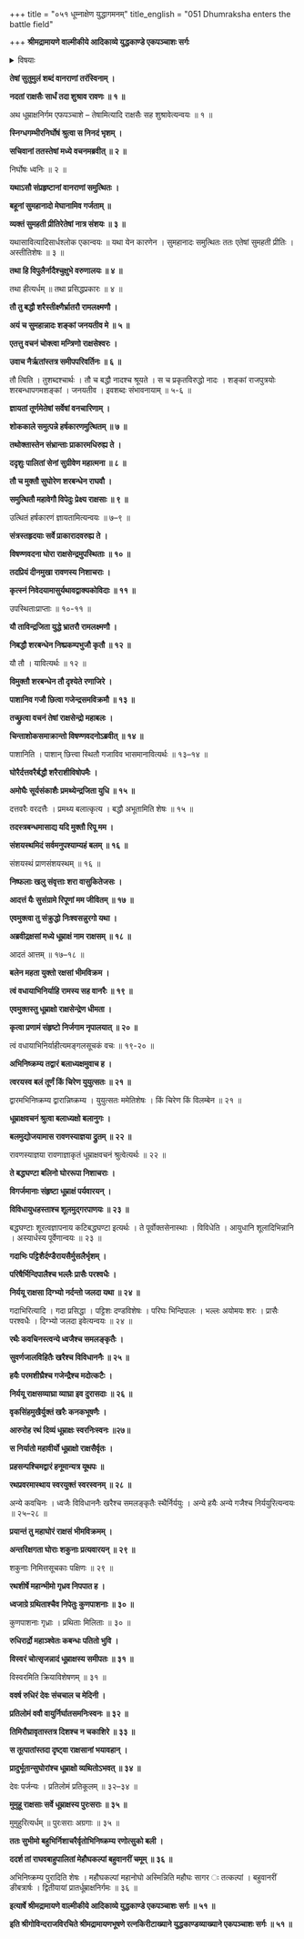 +++
title = "०५१ धूम्नाक्षेण युद्धागमनम्"
title_english = "051 Dhumraksha enters the battle field"

+++
**श्रीमद्रामायणे वाल्मीकीये आदिकाव्ये युद्धकाण्डे एकपञ्चाशः सर्गः**


<details><summary>विषयाः</summary>

वानराणांविषादसमयेतदीयहर्षोद्धोषश्रवणविषण्णेनरावणेन राक्षसान्प्रति तद्धर्षकारणा -वगमचोदना ॥ १ ॥ राक्षसै रणाङ्गणमेत्यतदवगमेन रावणंप्रति राघवयोर्नागास्त्रविमोक्षणस्य तत्कारणत्वनिवेदनम् ॥ २ ॥ धूम्राक्षेण रावणचोदनया राक्षसैस्सहपश्चिमद्वारगमनम् ॥ ३ ॥

</details>


**तेषां सुतुमुलं शब्दं वानराणां तरंस्विनाम् ।**

**नदतां राक्षसैः सार्धं तदा शुश्राव रावणः ॥ १ ॥**

अथ धूम्राक्षनिर्गम एफपञ्चाशे – तेषामित्यादि राक्षसैः सह शुश्रावेत्यन्वयः ॥ १ ॥





**स्निग्धगम्भीरनिर्घोषं श्रुत्वा स निनदं भृशम् ।**

**सचिवानां ततस्तेषां मध्ये वचनमब्रवीत् ॥ २ ॥**

निर्घोषः ध्वनिः ॥ २ ॥



**यथाऽसौ संप्रहृष्टानां वानराणां समुत्थितः ।**

**बहूनां सुमहानादो मेघानामिव गर्जताम् ॥**

**व्यक्तं सुमहती प्रीतिरेतेषां नात्र संशयः ॥ ३ ॥**

यथासावित्यादिसार्धश्लोक एकान्वयः ॥ यथा येन कारणेन । सुमहानादः समुत्थितः ततः एतेषां सुमहती प्रीतिः । अस्तीतिशेषः ॥ ३ ॥



**तथा हि विपुलैर्नादैश्चुक्षुभे वरुणालयः ॥ ४ ॥**

तथा हीत्यर्धम् ॥ तथा प्रसिद्धप्रकारः ॥ ४ ॥



**तौ तु बद्धौ शरैस्तीक्ष्णैर्भ्रातरौ रामलक्ष्मणौ ।**

**अयं च सुमहान्नादः शङ्कां जनयतीव मे ॥ ५ ॥**

**एतत्तु वचनं चोक्त्वा मन्त्रिणो राक्षसेश्वरः ।**

**उवाच नैर्ऋतांस्तत्र समीपपरिवर्तिनः ॥ ६ ॥**

तौ त्विति । तुशब्दश्चार्थः । तौ च बद्धौ नादश्च श्रूयते । स च प्रकृतविरुद्धो नादः । शङ्कां राजपुत्रयोः शरबन्धापगमशङ्कां । जनयतीव । इवशब्दः संभावनायाम् ॥ ५-६ ॥



**ज्ञायतां तूर्णमेतेषां सर्वेषां वनचारिणाम् ।**

**शोककाले समुत्पन्ने हर्षकारणमुत्थितम् ॥ ७ ॥**

**तथोक्तास्तेन संभ्रान्ताः प्राकारमधिरुह्य ते ।**

**ददृशुः पालितां सेनां सुग्रीवेण महात्मना ॥ ८ ॥**

**तौ च मुक्तौ सुघोरेण शरबन्धेन राघवौ ।**

**समुत्थितौ महावेगौ विपेदुः प्रेक्ष्य राक्षसाः ॥ ९ ॥**

उत्थितं हर्षकारणं ज्ञायतामित्यन्वयः ॥ ७–९ ॥



**संत्रस्तहृदयाः सर्वे प्राकारादवरुह्य ते ।**

**विषण्णवदना घोरा राक्षसेन्द्रमुपस्थिताः ॥ १० ॥**

**तदप्रियं दीनमुखा रावणस्य निशाचराः ।**

**कृत्स्नं निवेदयामासुर्यथावद्वाक्यकोविदाः ॥ ११ ॥**

उपस्थिताःप्राप्ताः ॥ १०-११ ॥



**यौ ताविन्द्रजिता युद्धे भ्रातरौ रामलक्ष्मणौ ।**

**निबद्धौ शरबन्धेन निष्प्रकम्पभुजौ कृतौ ॥ १२ ॥**

यौ तौ । यावित्यर्थः ॥ १२ ॥



**विमुक्तौ शरबन्धेन तौ दृश्येते रणाजिरे ।**

**पाशानिव गजौ छित्वा गजेन्द्रसमविक्रमौ ॥ १३ ॥**

**तच्छ्रुत्वा वचनं तेषां राक्षसेन्द्रो महाबलः ।**

**चिन्ताशोकसमाक्रान्तो विषण्णवदनोऽब्रवीत् ॥ १४ ॥**

पाशानिति । पाशान् छित्त्वा स्थितौ गजाविव भासमानावित्यर्थः ॥ १३–१४ ॥



**घोरैर्दत्तवरैर्बद्धौ शरैराशीविषोपमैः ।**

**अमोघैः सूर्यसंकाशैः प्रमथ्येन्द्रजिता युधि ॥ १५ ॥**

दत्तवरैः वरदत्तैः । प्रमथ्य बलात्कृत्य । बद्धौ अभूतामिति शेषः ॥ १५ ॥



**तदस्त्रबन्धमासाद्य यदि मुक्तौ रिपू मम ।**

**संशयस्थमिदं सर्वमनुपश्याम्यहं बलम् ॥ १६ ॥**

संशयस्थं प्राणसंशयस्थम् ॥ १६ ॥



**निष्फलाः खलु संवृत्ताः शरा वासुकितेजसः ।**

**आदत्तं यैः सुसंग्रामे रिपूणां मम जीवितम् ॥ १७ ॥**

**एवमुक्त्वा तु संक्रुद्धो निःश्वसन्नुरगो यथा ।**

**अब्रवीद्रक्षसां मध्ये धूम्राक्षं नाम राक्षसम् ॥ १८ ॥**

आदतं आत्तम् ॥ १७–१८ ॥



**बलेन महता युक्तो रक्षसां भीमविक्रम ।**

**त्वं वधायाभिनिर्याहि रामस्य सह वानरैः ॥ १९ ॥**

**एवमुक्तस्तु धूम्राक्षो राक्षसेन्द्रेण धीमता ।**

**कृत्वा प्रणामं संहृष्टो निर्जगाम नृपालयात् ॥ २० ॥**

त्वं वधायाभिनिर्याहीत्यमङ्गलसूचकं वचः ॥ १९-२० ॥



**अभिनिष्क्रम्य तद्वारं बलाध्यक्षमुवाच ह ।**

**त्वरयस्व बलं तूर्णं किं चिरेण युयुत्सतः ॥ २१ ॥**

द्वारमभिनिष्क्रम्य द्वारान्निष्क्रम्य । युयुत्सतः ममेतिशेषः । किं चिरेण किं विलम्बेन ॥ २१ ॥



**धूम्राक्षवचनं श्रुत्वा बलाध्यक्षो बलानुगः ।**

**बलमुद्योजयामास रावणस्याज्ञया द्रुतम् ॥ २२ ॥**

रावणस्याज्ञया रावणाज्ञाकृतं धूम्राक्षवचनं श्रुत्वेत्यर्थः ॥ २२ ॥



**ते बद्धघण्टा बलिनो घोररूपा निशाचराः ।**

**विगर्जमानाः संहृष्टा धूम्राक्षं पर्यवारयन् ।**

**विविधायुधहस्ताश्च शूलमुद्गरपाणयः ॥ २३ ॥**

बद्धघण्टाः शूरत्वज्ञापनाय कटिबद्धघण्टा इत्यर्थः । ते पूर्वोक्तसेनास्थाः । विविधेति । आयुधानि शूलादिभिन्नानि । अस्यार्धस्य पूर्वेणान्वयः ॥ २३ ॥

**गदाभिः पट्टिशैर्दण्डैरायसैर्मुसलैर्भृशम् ।**

**परिषैर्भिन्दिपालैश्च भल्लैः प्रासैः परश्वधैः ।**

**निर्ययू राक्षसा दिग्भ्यो नर्दन्तो जलदा यथा ॥ २४ ॥**

गदाभिरित्यादि । गदा प्रसिद्धा । पट्टिशः दण्डविशेषः । परिघः भिन्दिपालः । भल्लः अयोमयः शरः । प्रासैः परश्वधैः । दिग्भ्यो जलदा इवेत्यन्वयः ॥ २४ ॥



**रथैः कवचिनस्त्वन्ये ध्वजैश्च समलङ्कृतैः ।**

**सुवर्णजालविहितैः खरैश्च विविधाननैः ॥ २५ ॥**

**हयैः परमशीघ्रैश्च गजेन्द्रैश्च मदोत्कटैः ।**

**निर्ययू राक्षसव्याघ्रा व्याघ्रा इव दुरासदाः ॥ २६ ॥**

**वृकसिंहमुखैर्युक्तं खरैः कनकभूषणैः ।**

**आरुरोह रथं दिव्यं धूम्राक्षः स्वरनिःस्वनः ॥२७॥**

**स निर्यातो महावीर्यो धूम्राक्षो राक्षसैर्वृतः ।**

**प्रहसन्पश्चिमद्वारं हनूमान्यत्र यूथपः ॥**

**रथप्रवरमास्थाय स्वरयुक्तं स्वरस्वनम् ॥ २८ ॥**

अन्ये कवचिनः । ध्वजैः विविधाननैः खरैश्च समलङ्कृतैः स्थैर्निर्ययुः । अन्ये हयैः अन्ये गजैश्च निर्ययुरित्यन्वयः ॥ २५–२८ ॥



**प्रयान्तं तु महाघोरं राक्षसं भीमविक्रमम् ।**

**अन्तरिक्षगता घोराः शकुनाः प्रत्यवारयन् ॥ २९ ॥**

शकुनाः निमित्तसूचकाः पक्षिणः ॥ २९ ॥



**रथशीर्षे महान्भीमो गृध्रव निपपात ह ।**

**ध्वजाग्रे ग्रथिताश्चैव निपेतुः कुणपाशनाः ॥ ३० ॥**

कुणपाशनाः गृध्राः । प्रथिताः मिलिताः ॥ ३० ॥



**रुधिरार्द्रो महाञ्श्वेतः कबन्धः पतितो भुवि ।**

**विस्वरं चोत्सृजन्नादं धूम्राक्षस्य समीपतः ॥ ३१ ॥**

विस्वरमिति क्रियाविशेषणम् ॥ ३१ ॥



**ववर्ष रुधिरं देवः संचचाल च मेदिनी ।**

**प्रतिलोमं ववौ वायुर्निर्घातसमनिःस्वनः ॥ ३२ ॥**

**तिमिरौघ्रावृतास्तत्र दिशश्च न चकाशिरे ॥ ३३ ॥**

**स तूत्पातांस्तदा दृष्ट्वा राक्षसानां भयावहान् ।**

**प्रादुर्भूतान्सुघोरांश्च धूम्राक्षो व्यथितोऽभवत् ॥ ३४ ॥**

देवः पर्जन्यः । प्रतिलोमं प्रतिकूलम् ॥ ३२–३४ ॥



**मुमुहू राक्षसाः सर्वे धूम्राक्षस्य पुरःसराः ॥ ३५ ॥**

मुमुहुरित्यर्धम् ॥ पुरःसराः अग्रगाः ॥ ३५ ॥



**ततः सुभीमो बहुभिर्निशाचरैर्वृतोभिनिष्क्रम्य रणोत्सुको बली ।**

**ददर्श तां राघवबाहुपालितां मेहौघकल्पां बहुवानरीं चमूम् ॥ ३६ ॥**

अभिनिष्क्रम्य पुरादिति शेषः । महौघकल्पां महानोघो अस्मिन्निति महौघः सागर ः तत्कल्पां । बहुवानरीं ङीबत्रार्षः । द्वितीयायां प्रातर्धूम्राक्षनिर्गमः ॥ ३६ ॥



**इत्यार्षे श्रीमद्रामायणे वाल्मीकीये आदिकाव्ये युद्धकाण्डे एकपञ्चाशः सर्गः ॥ ५१ ॥**

**इति श्रीगोविन्दराजविरचिते श्रीमद्रामायणभूषणे रत्नकिरीटाख्याने युद्धकाण्डव्याख्याने एकपञ्चाशः सर्गः ॥ ५१ ॥**
